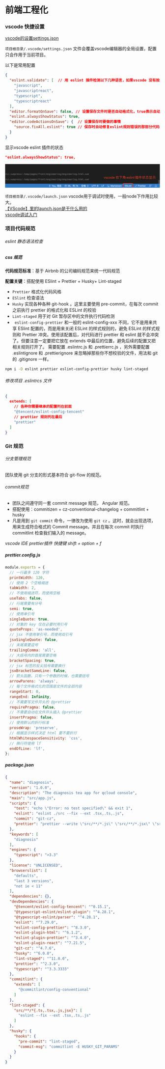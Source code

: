 <TitleList></TitleList>

# 前端工程化

### vscode 快捷设置
[vscode的设置settings.json](https://juejin.cn/post/7087515141197004813)  

`项目根目录/.vscode/settings.json` 文件会覆盖vscode编辑器的全局设置，配置只会作用于当前项目。  

以下是常用配置  
```json
{
  "eslint.validate": [  // 用 eslint 插件检测以下几种语言，如果vscode 没有按照eslint插件则不起作用
    "javascript",
    "javascriptreact",
    "typescript",
    "typescriptreact"
  ],
  "editor.formatOnSave": false, // 设置保存文件时是否自动格式化，true表示自动格式化,需要配置格式化器(formatter)才可使用
  "eslint.alwaysShowStatus": true, 
  "editor.codeActionsOnSave": {  // 设置保存时要做的事情
    "source.fixAll.eslint": true // 保存时自动修复eslint规则错误的那部分代码
  }
}
```

显示vscode eslint 插件的状态
```json
"eslint.alwaysShowStatus": true,
```
![An image](./images/engineering1.png)

`项目根目录/.vscode/launch.json` vscode用于调试时使用，一般node下作用比较大。  
[【VScode】里的launch.json是干什么用的](https://juejin.cn/post/7063655822965866527)   
[vscode调试入门](https://juejin.cn/post/6956832271236071431)  

### 项目代码规范

###### eslint 静态语法检查

##### css 规范

**代码规范标准**：基于 Airbnb 的公司编码规范来统一代码规范  

**配置关键**：搭配使用 ESlint + Prettier + Husky+ Lint-staged  

- `Prettier` 格式化代码风格
- `ESlint` 检查语法
- `Husky` 实现各种各种 git-hook 。这里主要使用 pre-commit，在每次 commit 之前执行 prettier 的格式化和 ESLint 的校验
- `Lint-staged` 用于对 Git 暂存区中的文件执行代码检测
- ` eslint-config-prettier` 和一般的 eslint-config-xxx 不同，它不是用来共享 ESlint 配置的，而是用来关闭 ESLint 的样式规则的，避免 ESLint 的样式规则和 Prettier 冲突。使用该配置后，对代码进行 prettier 和 eslint 就不会冲突了。但要注意一定要把它放在 extends 中最后的位置，避免后续的配置又把相关规则打开了。 需要配置 .eslintrc.js 和 .prettierrc.js ，另外需要配置 .eslintignore 和 .prettierignore 来忽略掉那些你不想校验的文件，用法和 git 的 .gitignore 一样。

```bash
npm i -D eslint prettier eslint-config-prettier husky lint-staged
```
###### 修改项目 .eslintrcs 文件
```json
{
  extends: [
    // 各种你需要继承的配置列在前面
    "@tencent/eslint-config-tencent"
    // prettier 规则列在最后
    "prettier"
  ]
}
```   

### Git 规范

###### 分支管理规范
团队使用 git 分支的形式基本符合 git-flow 的规范。
###### commit规范
- 团队之间遵守同一套 commit message 规范， Angular 规范。
- 搭配使用：commitizen + cz-conventional-changelog + commitlint + husky
- 凡是用到 `git commit` 命令，一律改为使用 `git cz` 。这时，就会出现选项，用来生成符合格式的 Commit message。并且在每次 commit 时执行 commitlint 检查我们输入的 message。

*vscode IDE prettier插件 快捷键  shift + option + f*
##### prettier.config.js
```js
module.exports = {
  // 一行最多 120 字符
  printWidth: 120,
  // 使用 2 个空格缩进
  tabWidth: 2,
  // 不使用缩进符，而使用空格
  useTabs: false,
  // 行尾需要有分号
  semi: true,
  // 使用单引号
  singleQuote: true,
  // 对象的 key 仅在必要时用引号
  quoteProps: 'as-needed',
  // jsx 不使用单引号，而使用双引号
  jsxSingleQuote: false,
  // 末尾需要逗号
  trailingComma: 'all',
  // 大括号内的首尾需要空格
  bracketSpacing: true,
  // jsx 标签的反尖括号需要换行
  jsxBracketSameLine: false,
  // 箭头函数，只有一个参数的时候，也需要括号
  arrowParens: 'always',
  // 每个文件格式化的范围是文件的全部内容
  rangeStart: 0,
  rangeEnd: Infinity,
  // 不需要写文件开头的 @prettier
  requirePragma: false,
  // 不需要自动在文件开头插入 @prettier
  insertPragma: false,
  // 使用默认的折行标准
  proseWrap: 'preserve',
  // 根据显示样式决定 html 要不要折行
  htmlWhitespaceSensitivity: 'css',
  // 换行符使用 lf
  endOfLine: 'lf',
};
```
##### package.json
```json
{
  "name": "diagnosis",
  "version": "1.0.0",
  "description": "The diagnosis tea app for qcloud console",
  "main": "src/app.js",
  "scripts": {
    "test": "echo \"Error: no test specified\" && exit 1",
    "eslint": "eslint ./src --fix --ext .tsx,.ts,.js",
    "commit": "git-cz",
    "prettier": "prettier --write \"src/**/*.js\" \"src/**/*.jsx\" \"src/**/*.ts\" \"src/**/*.tsx\""
  },
  "keywords": [
    "diagnosis"
  ],
  "engines": {
    "typescript": ">3.3"
  },
  "license": "UNLICENSED",
  "browserslist": [
    "defaults",
    "last 3 versions",
    "not ie < 11"
  ],
  "dependencies": {},
  "devDependencies": {
    "@tencent/eslint-config-tencent": "^0.15.1",
    "@typescript-eslint/eslint-plugin": "^4.28.1",
    "@typescript-eslint/parser": "^4.28.1",
    "eslint": "^7.29.0",
    "eslint-config-prettier": "^8.3.0",
    "eslint-plugin-html": "^6.1.2",
    "eslint-plugin-prettier": "^3.4.0",
    "eslint-plugin-react": "^7.21.5",
    "git-cz": "^4.7.6",
    "husky": "^6.0.0",
    "lint-staged": "^11.0.0",
    "prettier": "^2.3.0",
    "typescript": "^3.3.3333"
  },
  "commitlint": {
    "extends": [
      "@commitlint/config-conventional"
    ]
  },
  "lint-staged": {
    "src/**/*{.ts,.tsx,.js,jsx}": [
      "eslint --fix --ext .tsx,.ts,.js"
    ]
  },
  "husky": {
    "hooks": {
      "pre-commit": "lint-staged",
      "commit-msg": "commitlint -E HUSKY_GIT_PARAMS"
    }
  }
}
```